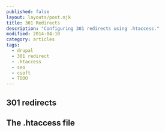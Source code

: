 ```yaml
---
published: false
layout: layouts/post.njk
title: 301 Redirects
description: "Configuring 301 redirects using .htaccess."
modified: 2014-04-10
category: articles
tags:
  - drupal
  - 301 redirect
  - .htaccess
  - seo
  - csoft
  - TODO
---
```


## 301 redirects

## The .htaccess file


